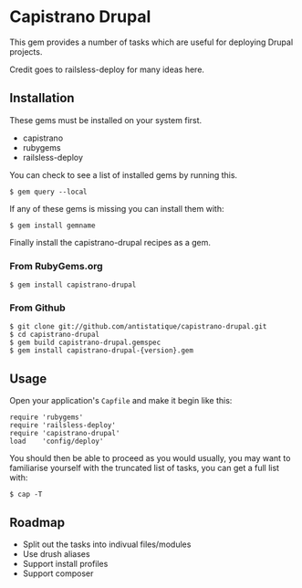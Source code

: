 # Capistrano Drupal

This gem provides a number of tasks which are useful for deploying Drupal projects. 

Credit goes to railsless-deploy for many ideas here.

## Installation
These gems must be installed on your system first.

* capistrano
* rubygems
* railsless-deploy

You can check to see a list of installed gems by running this.

    $ gem query --local

If any of these gems is missing you can install them with:

    $ gem install gemname

Finally install the capistrano-drupal recipes as a gem.

### From RubyGems.org

    $ gem install capistrano-drupal

### From Github

	$ git clone git://github.com/antistatique/capistrano-drupal.git
	$ cd capistrano-drupal
	$ gem build capistrano-drupal.gemspec
	$ gem install capistrano-drupal-{version}.gem

## Usage

Open your application's `Capfile` and make it begin like this:

    require 'rubygems'
    require 'railsless-deploy'
    require 'capistrano-drupal'
    load    'config/deploy'

You should then be able to proceed as you would usually, you may want to familiarise yourself with the truncated list of tasks, you can get a full list with:

    $ cap -T

## Roadmap

- Split out the tasks into indivual files/modules
- Use drush aliases
- Support install profiles
- Support composer
